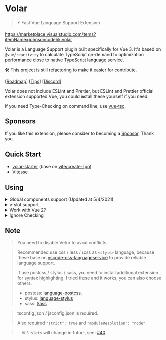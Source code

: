 # Volar

> ⚡ Fast Vue Language Support Extension

https://marketplace.visualstudio.com/items?itemName=johnsoncodehk.volar

Volar is a Language Support plugin built specifically for Vue 3. It's based on `@vue/reactivity` to calculate TypeScript on-demand to optimization performance close to native TypeScript language service.

🛠️ This project is still refactoring to make it easier for contribute.

[[Roadmap](https://github.com/johnsoncodehk/volar/issues/28)] [[Tips](https://github.com/johnsoncodehk/volar/issues/53)] [[Discord](https://discord.gg/5bnSSSSBbK)]

Volar does not include ESLint and Prettier, but ESLint and Prettier official extension supported Vue, you could install these yourself if you need.

If you need Type-Checking on command line, use [vue-tsc](https://github.com/johnsoncodehk/vue-tsc).

## Sponsors

If you like this extension, please consider to becoming a [Sponsor](https://github.com/sponsors/johnsoncodehk). Thank you.

## Quick Start

- [volar-starter](https://github.com/johnsoncodehk/volar-starter) (base on [vite/create-app](https://github.com/vitejs/vite/tree/main/packages/create-app/template-vue-ts))
- [Vitesse](https://github.com/antfu/vitesse)

## Using

<!-- Global components support -->
<details>
<summary>Global components support (Updated at 5/4/2021)</summary>

See: https://github.com/vuejs/vue-next/pull/3399#issuecomment-810357702

By default, Local components, Built-in components, native html elements Type-Checking are active.

For Global components, you need to have Vue 3  `GlobalComponents` interface definition, for example:

```typescript
import { RouterLink, RouterView } from 'vue-router'

declare module '@vue/runtime-core' {
	export interface GlobalComponents {
		RouterLink: typeof RouterLink
		RouterView: typeof RouterView
	}
}
```

</details>

<!-- v-slot support -->
<details>
<summary>v-slot support</summary>

v-slot Type-Checking will auto service all .vue files under the project, but for third party libraries, you need to define the slot types, for example:

```typescript
import { RouterLink, RouterView, useLink, RouteLocationNormalized } from 'vue-router'
import { UnwrapRef, VNode } from 'vue'

declare module '@vue/runtime-core' {
	export interface GlobalComponents {
		RouterLink: typeof RouterLink & {
			__VLS_slots: {
				default: UnwrapRef<ReturnType<typeof useLink>>
			}
		}
		RouterView: typeof RouterView & {
			__VLS_slots: {
				default: {
					Component: VNode
					route: RouteLocationNormalized & { href: string }
				}
			}
		}
	}
}
```

</details>

<!-- Work with Vue 2? -->
<details>
<summary>Work with Vue 2?</summary>

This tool required Vue 3 types from `@vue/runtime-dom` module.

Vue 3 in itself includes the package `@vue/runtime-dom`. For Vue 2 you will have to install this package yourself:

```json
{
  "devDependencies": {
    "@vue/runtime-dom": "latest"
  }
}
```

</details>

<!-- Ignore Checking -->
<details>
<summary>Ignore Checking</summary>

```vue
<template>
checking...
</template>

<script>
checking...
</script>

<!-- @vue-ignore -->
<style>
not checking!
</style>
```

</details>

## Note

> You need to disable Vetur to avoid conflicts.

> Recommended use css / less / scss as `<style>` language, because these base on [vscode-css-languageservice](https://github.com/microsoft/vscode-css-languageservice) to provide reliable language support.
>
> If use postcss / stylus / sass, you need to install additional extension for syntax highlighting. I tried these and it works, you can also choose others.
> - postcss: [language-postcss](https://marketplace.visualstudio.com/items?itemName=cpylua.language-postcss).
> - stylus: [language-stylus](https://marketplace.visualstudio.com/items?itemName=sysoev.language-stylus)
> - sass: [Sass](https://marketplace.visualstudio.com/items?itemName=Syler.sass-indented)

> tsconfig.json / jsconfig.json is required.
>
> Also required `"strict": true` and `"moduleResolution": "node"`.

> `__VLS_slots` will change in future, see: [#40](https://github.com/johnsoncodehk/volar/discussions/40)
